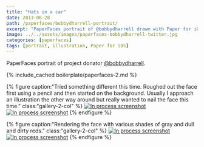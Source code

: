 ```yaml
---
title: "Hats in a car"
date: 2013-06-28
path: /paperfaces/bobbydharrell-portrait/
excerpt: "PaperFaces portrait of @bobbydharrell drawn with Paper for iOS on an iPad."
image: ../../assets/images/paperfaces-bobbydharrell-twitter.jpg
categories: [paperfaces]
tags: [portrait, illustration, Paper for iOS]
---
```


PaperFaces portrait of project donator [@bobbydharrell](https://twitter.com/bobbydharrell).

{% include_cached boilerplate/paperfaces-2.md %}

{% figure caption:"Tried something different this time. Roughed out the face first using a pencil and then started on the background. Usually I approach an illustration the other way around but really wanted to nail the face this time." class:"gallery-2-col" %}
[![In process screenshot](../../assets/images/paperfaces-bobbydharrell-process-1-600.jpg)](../../assets/images/paperfaces-bobbydharrell-process-1-lg.jpg)
[![In process screenshot](../../assets/images/paperfaces-bobbydharrell-process-2-600.jpg)](../../assets/images/paperfaces-bobbydharrell-process-2-lg.jpg)
{% endfigure %}

{% figure caption:"Rendering the face with various shades of gray and dull and dirty reds." class:"gallery-2-col" %}
[![In process screenshot](../../assets/images/paperfaces-bobbydharrell-process-3-600.jpg)](../../assets/images/paperfaces-bobbydharrell-process-3-lg.jpg)
[![In process screenshot](../../assets/images/paperfaces-bobbydharrell-process-4-600.jpg)](../../assets/images/paperfaces-bobbydharrell-process-4-lg.jpg)
{% endfigure %}
